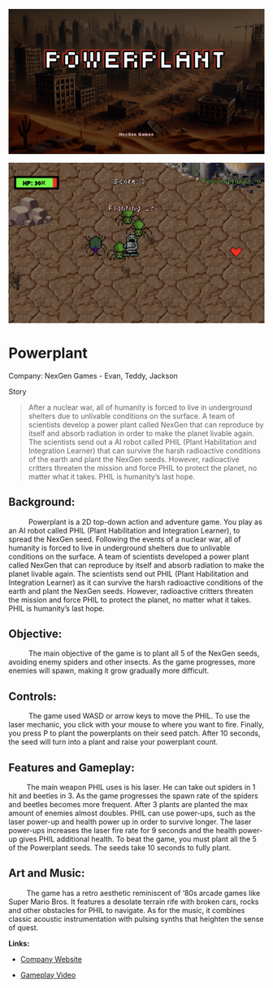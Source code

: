 


![](./Screenshots/title_screen.png)

[![Gameplay Screenshot](./Screenshots/gameplay.png)](https://youtu.be/uxXzdzv7LhI)


# Powerplant

Company: NexGen Games - Evan, Teddy, Jackson

Story 

>After a nuclear war, all of humanity is forced to live in underground shelters due to unlivable conditions on the surface. A team of scientists develop a power plant called NexGen that can reproduce by itself and absorb radiation in order to make the planet livable again. The scientists send out a AI robot called PHIL (Plant Habilitation and Integration Learner) that can survive the harsh radioactive conditions of the earth and plant the NexGen seeds. However, radioactive critters threaten the mission and force PHIL to protect the planet, no matter what it takes. PHIL is humanity’s last hope.



## **Background:**
&nbsp;&nbsp;&nbsp;&nbsp;&nbsp;&nbsp;&nbsp;&nbsp;&nbsp; Powerplant is a 2D top-down action and adventure game. You play as an AI robot called PHIL (Plant Habilitation and Integration Learner), to spread the NexGen seed. Following the events of a nuclear war, all of humanity is forced to live in underground shelters due to unlivable conditions on the surface. A team of scientists developed a power plant called NexGen that can reproduce by itself and absorb radiation to make the planet livable again. The scientists send out PHIL (Plant Habilitation and Integration Learner) as it can survive the harsh radioactive conditions of the earth and plant the NexGen seeds. However, radioactive critters threaten the mission and force PHIL to protect the planet, no matter what it takes. PHIL is humanity’s last hope. 

## **Objective:**
&nbsp;&nbsp;&nbsp;&nbsp;&nbsp;&nbsp;&nbsp;&nbsp;&nbsp; The main objective of the game is to plant all 5 of the NexGen seeds, avoiding enemy spiders and other insects. As the game progresses, more enemies will spawn, making it grow gradually more difficult.

## **Controls:** 

&nbsp;&nbsp;&nbsp;&nbsp;&nbsp;&nbsp; &nbsp;&nbsp;&nbsp;The game used WASD or arrow keys to move the PHIL. To use the laser mechanic, you click with your mouse to where you want to fire. Finally, you press P to plant the powerplants on their seed patch. After 10 seconds, the seed will turn into a plant and raise your powerplant count.

## **Features and Gameplay:**
	
&nbsp;&nbsp;&nbsp;&nbsp;&nbsp;&nbsp;&nbsp;&nbsp;&nbsp;The main weapon PHIL uses is his laser. He can take out spiders in 1 hit and beetles in 3. As the game progresses the spawn rate of the spiders and beetles becomes more frequent. After 3 plants are planted the max amount of enemies almost doubles. PHIL can use power-ups, such as the laser power-up and health power up in order to survive longer. The laser power-ups increases the laser fire rate for 9 seconds and the health power-up gives PHIL additional health. To beat the game, you must plant all the 5 of the Powerplant seeds. The seeds take 10 seconds to fully plant. 

## **Art and Music:**
&nbsp;&nbsp;&nbsp;&nbsp;&nbsp;&nbsp;&nbsp;&nbsp;&nbsp;The game has a retro aesthetic reminiscent of ‘80s arcade games like Super Mario Bros. It features a desolate terrain rife with broken cars, rocks and other obstacles for PHIL to navigate. As for the music, it combines classic acoustic instrumentation with pulsing synths that heighten the sense of quest.


**Links:**

* [Company Website](https://sites.google.com/conncoll.edu/nexgengames)


* [Gameplay Video](https://youtu.be/uxXzdzv7LhI)



